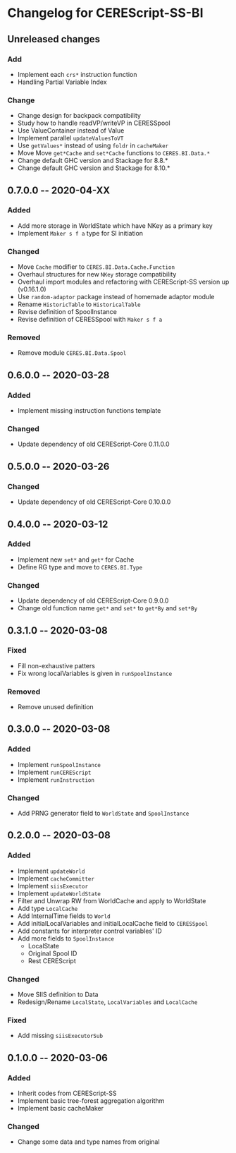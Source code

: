 Changelog for CEREScript-SS-BI
====

## Unreleased changes

### Add
* Implement each `crs*` instruction function
* Handling Partial Variable Index

### Change
* Change design for backpack compatibility
* Study how to handle readVP/writeVP in CERESSpool
* Use ValueContainer instead of Value
* Implement parallel `updateValuesToVT`
* Use `getValues*` instead of using `foldr` in `cacheMaker`
* Move Move `get*Cache` and `set*Cache` functions to `CERES.BI.Data.*`
* Change default GHC version and Stackage for 8.8.*
* Change default GHC version and Stackage for 8.10.*


## 0.7.0.0 -- 2020-04-XX

### Added
* Add more storage in WorldState which have NKey as a primary key
* Implement `Maker s f a` type for SI initiation

### Changed
* Move `Cache` modifier to `CERES.BI.Data.Cache.Function`
* Overhaul structures for new `NKey` storage compatibility
* Overhaul import modules and refactoring with CEREScript-SS version up (v0.16.1.0)
* Use `random-adaptor` package instead of homemade adaptor module
* Rename `HistoricTable` to `HistoricalTable`
* Revise definition of SpoolInstance
* Revise definition of CERESSpool with `Maker s f a`

### Removed
* Remove module `CERES.BI.Data.Spool`


## 0.6.0.0 -- 2020-03-28

### Added
* Implement missing instruction functions template

### Changed
* Update dependency of old CEREScript-Core 0.11.0.0


## 0.5.0.0 -- 2020-03-26

### Changed
* Update dependency of old CEREScript-Core 0.10.0.0


## 0.4.0.0 -- 2020-03-12

### Added
* Implement new `set*` and `get*` for Cache
* Define RG type and move to `CERES.BI.Type`

### Changed
* Update dependency of old CEREScript-Core 0.9.0.0
* Change old function name `get*` and `set*` to `get*By` and `set*By`


## 0.3.1.0 -- 2020-03-08

### Fixed
* Fill non-exhaustive patters
* Fix wrong localVariables is given in `runSpoolInstance`

### Removed
* Remove unused definition


## 0.3.0.0 -- 2020-03-08

### Added
* Implement `runSpoolInstance`
* Implement `runCEREScript`
* Implement `runInstruction`

### Changed
* Add PRNG generator field to `WorldState` and `SpoolInstance`


## 0.2.0.0 -- 2020-03-08

### Added
* Implement `updateWorld`
* Implement `cacheCommitter`
* Implement `siisExecutor`
* Implement `updateWorldState`
* Filter and Unwrap RW from WorldCache and apply to WorldState
* Add type `LocalCache`
* Add InternalTime fields to `World`
* Add initialLocalVariables and initialLocalCache field to `CERESSpool`
* Add constants for interpreter control variables' ID
* Add more fields to `SpoolInstance`
  * LocalState
  * Original Spool ID
  * Rest CEREScript

### Changed
* Move SIIS definition to Data
* Redesign/Rename `LocalState`, `LocalVariables` and `LocalCache`

### Fixed
* Add missing `siisExecutorSub`


## 0.1.0.0 -- 2020-03-06

### Added
* Inherit codes from CEREScript-SS
* Implement basic tree-forest aggregation algorithm
* Implement basic cacheMaker

### Changed
* Change some data and type names from original
